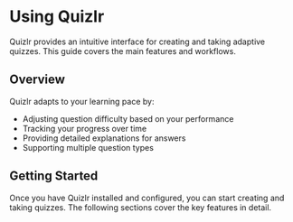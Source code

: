 # Using Quizlr

Quizlr provides an intuitive interface for creating and taking adaptive quizzes. This guide covers the main features and workflows.

## Overview

Quizlr adapts to your learning pace by:
- Adjusting question difficulty based on your performance
- Tracking your progress over time
- Providing detailed explanations for answers
- Supporting multiple question types

## Getting Started

Once you have Quizlr installed and configured, you can start creating and taking quizzes. The following sections cover the key features in detail.